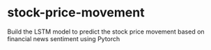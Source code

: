 # stock-price-movement
Build the LSTM model to predict the stock price movement based on financial news sentiment using Pytorch
